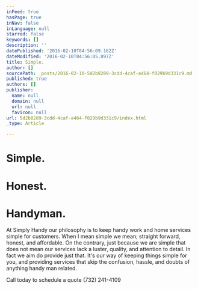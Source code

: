 ```yaml
---
inFeed: true
hasPage: true
inNav: false
inLanguage: null
starred: false
keywords: []
description: ''
datePublished: '2016-02-10T04:56:09.162Z'
dateModified: '2016-02-10T04:56:05.897Z'
title: Simple.
author: []
sourcePath: _posts/2016-02-10-5d2b8289-3cdd-4caf-a464-f029b9d331c9.md
published: true
authors: []
publisher:
  name: null
  domain: null
  url: null
  favicon: null
url: 5d2b8289-3cdd-4caf-a464-f029b9d331c9/index.html
_type: Article

---
```

# Simple.

# Honest.

# Handyman.

At Simply Handy our philosophy is to keep handy work and home services simple for customers. When I mean simple we mean; straight forward, honest, and affordable. On the contrary, just because we are simple that does not mean our services lack a luster, quality, and attention to detail. In fact we aim do provide just that. It's our way of keeping things simple for you, and providing services that skip the confusion, hassle, and doubts of anything handy man related.

Call today to schedule a quote (732) 241-4109